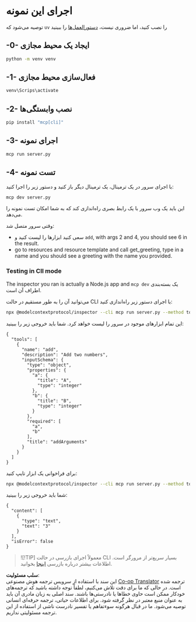 <!--
CO_OP_TRANSLATOR_METADATA:
{
  "original_hash": "c49dc211615eefbcd6ea6e7d9f2d4e39",
  "translation_date": "2025-05-17T09:13:57+00:00",
  "source_file": "03-GettingStarted/01-first-server/solution/python/README.md",
  "language_code": "fa"
}
-->
# اجرای این نمونه

توصیه می‌شود که `uv` را نصب کنید، اما ضروری نیست، [دستورالعمل‌ها](https://docs.astral.sh/uv/#highlights) را ببینید

## -0- ایجاد یک محیط مجازی

```bash
python -m venv venv
```

## -1- فعال‌سازی محیط مجازی

```bash
venv\Scrips\activate
```

## -2- نصب وابستگی‌ها

```bash
pip install "mcp[cli]"
```

## -3- اجرای نمونه

```bash
mcp run server.py
```

## -4- تست نمونه

با اجرای سرور در یک ترمینال، یک ترمینال دیگر باز کنید و دستور زیر را اجرا کنید:

```bash
mcp dev server.py
```

این باید یک وب سرور با یک رابط بصری راه‌اندازی کند که به شما امکان تست نمونه را می‌دهد.

وقتی سرور متصل شد:

- سعی کنید ابزارها را لیست کنید و `add`, with args 2 and 4, you should see 6 in the result.
- go to resources and resource template and call get_greeting, type in a name and you should see a greeting with the name you provided.

### Testing in ClI mode

The inspector you ran is actually a Node.js app and `mcp dev` یک بسته‌بندی اطراف آن است.

می‌توانید آن را به طور مستقیم در حالت CLI با اجرای دستور زیر راه‌اندازی کنید:

```bash
npx @modelcontextprotocol/inspector --cli mcp run server.py --method tools/list
```

این تمام ابزارهای موجود در سرور را لیست خواهد کرد. شما باید خروجی زیر را ببینید:

```text
{
  "tools": [
    {
      "name": "add",
      "description": "Add two numbers",
      "inputSchema": {
        "type": "object",
        "properties": {
          "a": {
            "title": "A",
            "type": "integer"
          },
          "b": {
            "title": "B",
            "type": "integer"
          }
        },
        "required": [
          "a",
          "b"
        ],
        "title": "addArguments"
      }
    }
  ]
}
```

برای فراخوانی یک ابزار تایپ کنید:

```bash
npx @modelcontextprotocol/inspector --cli mcp run server.py --method tools/call --tool-name add --tool-arg a=1 --tool-arg b=2
```

شما باید خروجی زیر را ببینید:

```text
{
  "content": [
    {
      "type": "text",
      "text": "3"
    }
  ],
  "isError": false
}
```

> ![!TIP]
> معمولاً اجرای بازرسی در حالت CLI بسیار سریع‌تر از مرورگر است.
> اطلاعات بیشتر درباره بازرسی [اینجا](https://github.com/modelcontextprotocol/inspector) بخوانید.

**سلب مسئولیت**:  
این سند با استفاده از سرویس ترجمه هوش مصنوعی [Co-op Translator](https://github.com/Azure/co-op-translator) ترجمه شده است. در حالی که ما برای دقت تلاش می‌کنیم، لطفاً توجه داشته باشید که ترجمه‌های خودکار ممکن است حاوی خطاها یا نادرستی‌ها باشند. سند اصلی به زبان مادری آن باید به عنوان منبع معتبر در نظر گرفته شود. برای اطلاعات حیاتی، ترجمه حرفه‌ای انسانی توصیه می‌شود. ما در قبال هرگونه سوءتفاهم یا تفسیر نادرست ناشی از استفاده از این ترجمه مسئولیتی نداریم.
